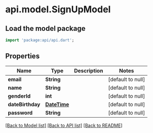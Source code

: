 # api.model.SignUpModel

## Load the model package
```dart
import 'package:api/api.dart';
```

## Properties
Name | Type | Description | Notes
------------ | ------------- | ------------- | -------------
**email** | **String** |  | [default to null]
**name** | **String** |  | [default to null]
**genderId** | **int** |  | [default to null]
**dateBirthday** | [**DateTime**](DateTime.md) |  | [default to null]
**password** | **String** |  | [default to null]

[[Back to Model list]](../README.md#documentation-for-models) [[Back to API list]](../README.md#documentation-for-api-endpoints) [[Back to README]](../README.md)



